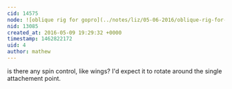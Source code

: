 ```yaml
---
cid: 14575
node: ![oblique rig for gopro](../notes/liz/05-06-2016/oblique-rig-for-gopro)
nid: 13085
created_at: 2016-05-09 19:29:32 +0000
timestamp: 1462822172
uid: 4
author: mathew
---
```


is there any spin control, like wings? I'd expect it to rotate around the single attachement point.